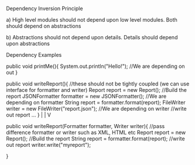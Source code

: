 Dependency Inversion Principle

a) High level modules should not depend upon low level modules.
Both should depend on abstractions

b) Abstractions should not depend upon details.
Details should depend upon abstractions

Dependency Examples

public void printMe(){
    System.out.println("Hello!"); //We are depending on out
}

public void writeReport(){ //these should not be tightly coupled (we can use interface for formatter and writer)
    Report report = new Report();
    //Build the report
    JSONFormatter formatter = new JSONFormatter(); //We are depending on formatter
    String report = formatter.format(report);
    FileWriter writer = new FileWriter("report.json"); //We are depending on writer
    //write out report
    ...
}
                |
                |
                V

public void writeReport(Formatter formatter, Writer writer){ //pass difference formatter or writer such as XML, HTML etc
    Report report = new Report();
    //Build the report
    String report = formatter.format(report);
    //write out report
    writer.write("myreport");

}
